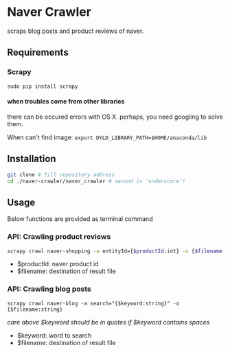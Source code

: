 # Naver Crawler

scraps blog posts and product reviews of naver.

## Requirements

### Scrapy

`sudo pip install scrapy`

#### when troubles come from other libraries

there can be occured errors with OS X. perhaps, you need googling to solve them.

When can't find image: `export DYLD_LIBRARY_PATH=$HOME/anaconda/lib`

## Installation

```sh
git clone # fill repository address
cd ./naver-crawler/naver_crawler # second is 'underscore'!
```

## Usage

Below functions are provided as terminal command

### API: Crawling product reviews

```sh
scrapy crawl naver-shopping -a entityId={$productId:int} -o {$filename:string}
```

* $productId: naver product id
* $filename: destination of result file

### API: Crawling blog posts

```
scrapy crawl naver-blog -a search="{$keyword:string}" -o {$filename:string}
```

*care above $keyword should be in quotes if $keyword contains spaces*

* $keyword: word to search
* $filename: destination of result file